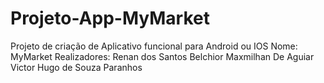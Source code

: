 # Projeto-App-MyMarket
Projeto de criação de Aplicativo funcional para Android ou IOS
Nome: MyMarket
Realizadores: Renan dos Santos Belchior
              Maxmilhan De Aguiar
              Victor Hugo de Souza Paranhos
